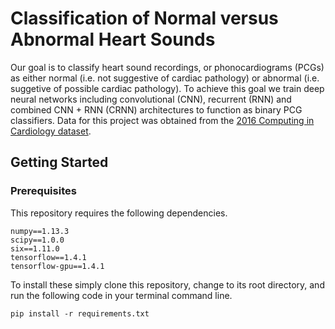 # Classification of Normal versus Abnormal Heart Sounds 
Our goal is to classify heart sound recordings, or phonocardiograms (PCGs) as either normal (i.e. not suggestive of cardiac pathology) or abnormal (i.e. suggetive of possible cardiac pathology). To achieve this goal we train deep neural networks including convolutional (CNN), recurrent (RNN) and combined CNN + RNN (CRNN) architectures to function as binary PCG classifiers. Data for this project was obtained from the [2016 Computing in Cardiology dataset](https://www.physionet.org/challenge/2016/	).

## Getting Started

### Prerequisites

This repository requires the following dependencies.

```
numpy==1.13.3
scipy==1.0.0
six==1.11.0
tensorflow==1.4.1
tensorflow-gpu==1.4.1
```

To install these simply clone this repository, change to its root directory, and run the following code in your terminal command line.

```
pip install -r requirements.txt 
```